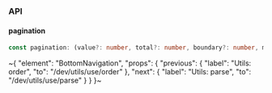 

### API

#### pagination

```ts
const pagination: (value?: number, total?: number, boundary?: number, middle?: number) => any[];
```


~{
  "element": "BottomNavigation",
  "props": {
    "previous": {
      "label": "Utils: order",
      "to": "/dev/utils/use/order"
    },
    "next": {
      "label": "Utils: parse",
      "to": "/dev/utils/use/parse"
    }
  }
}~
